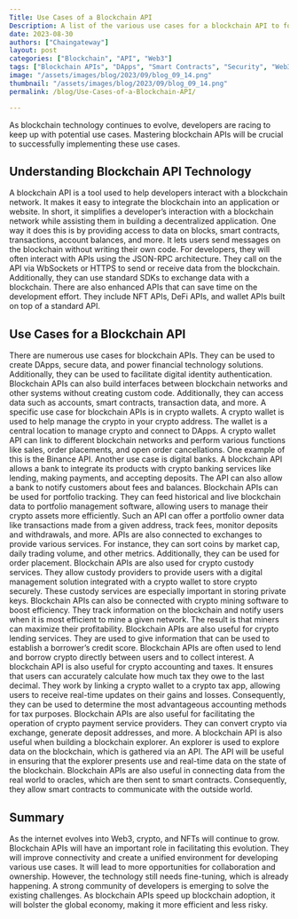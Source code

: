 ```yaml
---
Title: Use Cases of a Blockchain API
Description: A list of the various use cases for a blockchain API to foster efficiency, improve speed of blockchain-based transactions while promoting mass adoption of blockhain technology.
date: 2023-08-30
authors: ["Chaingateway"]
layout: post
categories: ["Blockchain", "API", "Web3"]
tags: ["Blockchain APIs", "DApps", "Smart Contracts", "Security", "Web3", "Web3 Future", "Decentralized Web3", "Use Cases"]
image: "/assets/images/blog/2023/09/blog_09_14.png"
thumbnail: "/assets/images/blog/2023/09/blog_09_14.png"
permalink: /blog/Use-Cases-of-a-Blockchain-API/

---
```

As blockchain technology continues to evolve, developers are racing to keep up with potential use cases. Mastering blockchain APIs will be crucial to successfully implementing these use cases.
## Understanding Blockchain API Technology
A blockchain API is a tool used to help developers interact with a blockchain network. It makes it easy to integrate the blockchain into an application or website. In short, it simplifies a developer’s interaction with a blockchain network while assisting them in building a decentralized application. One way it does this is by providing access to data on blocks, smart contracts, transactions, account balances, and more. It lets users send messages on the blockchain without writing their own code.
For developers, they will often interact with APIs using the JSON-RPC architecture. They call on the API via WbSockets or HTTPS to send or receive data from the blockchain. Additionally, they can use standard SDKs to exchange data with a blockchain. There are also enhanced APIs that can save time on the development effort. They include NFT APIs, DeFi APIs, and wallet APIs built on top of a standard API.
## Use Cases for a Blockchain API
There are numerous use cases for blockchain APIs. They can be used to create DApps, secure data, and power financial technology solutions. Additionally, they can be used to facilitate digital identity authentication.
Blockchain APIs can also build interfaces between blockchain networks and other systems without creating custom code. Additionally, they can access data such as accounts, smart contracts, transaction data, and more.
A specific use case for blockchain APIs is in crypto wallets. A crypto wallet is used to help manage the crypto in your crypto address. The wallet is a central location to manage crypto and connect to DApps. A crypto wallet API can link to different blockchain networks and perform various functions like sales, order placements, and open order cancellations. One example of this is the Binance API.
Another use case is digital banks. A blockchain API allows a bank to integrate its products with crypto banking services like lending, making payments, and accepting deposits. The API can also allow a bank to notify customers about fees and balances.
Blockchain APIs can be used for portfolio tracking. They can feed historical and live blockchain data to portfolio management software, allowing users to manage their crypto assets more efficiently. Such an API can offer a portfolio owner data like transactions made from a given address, track fees, monitor deposits and withdrawals, and more.
APIs are also connected to exchanges to provide various services. For instance, they can sort coins by market cap, daily trading volume, and other metrics. Additionally, they can be used for order placement.
Blockchain APIs are also used for crypto custody services. They allow custody providers to provide users with a digital management solution integrated with a crypto wallet to store crypto securely. These custody services are especially important in storing private keys.
Blockchain APIs can also be connected with crypto mining software to boost efficiency. They track information on the blockchain and notify users when it is most efficient to mine a given network. The result is that miners can maximize their profitability.
Blockchain APIs are also useful for crypto lending services. They are used to give information that can be used to establish a borrower’s credit score. Blockchain APIs are often used to lend and borrow crypto directly between users and to collect interest.
A blockchain API is also useful for crypto accounting and taxes. It ensures that users can accurately calculate how much tax they owe to the last decimal. They work by linking a crypto wallet to a crypto tax app, allowing users to receive real-time updates on their gains and losses. Consequently, they can be used to determine the most advantageous accounting methods for tax purposes.
Blockchain APIs are also useful for facilitating the operation of crypto payment service providers. They can convert crypto via exchange, generate deposit addresses, and more.
A blockchain API is also useful when building a blockchain explorer. An explorer is used to explore data on the blockchain, which is gathered via an API. The API will be useful in ensuring that the explorer presents use and real-time data on the state of the blockchain.
Blockchain APIs are also useful in connecting data from the real world to oracles, which are then sent to smart contracts. Consequently, they allow smart contracts to communicate with the outside world.
## Summary
As the internet evolves into Web3, crypto, and NFTs will continue to grow. Blockchain APIs will have an important role in facilitating this evolution. They will improve connectivity and create a unified environment for developing various use cases. It will lead to more opportunities for collaboration and ownership. However, the technology still needs fine-tuning, which is already happening. A strong community of developers is emerging to solve the existing challenges. As blockchain APIs speed up blockchain adoption, it will bolster the global economy, making it more efficient and less risky.

